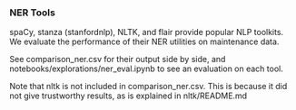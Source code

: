 ### NER Tools

spaCy, stanza (stanfordnlp), NLTK, and flair provide popular NLP toolkits. We evaluate the performance of their NER utilities on maintenance data.

See comparison_ner.csv for their output side by side, and notebooks/explorations/ner_eval.ipynb to see an evaluation on each tool.

Note that nltk is not included in comparison_ner.csv. This is because it did not give trustworthy results, as is explained in nltk/README.md
